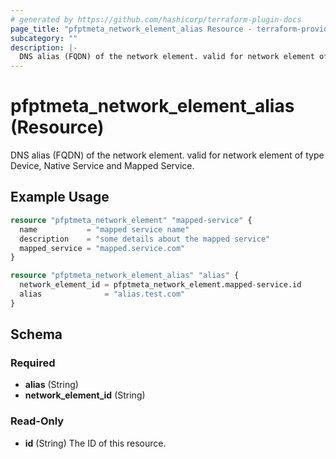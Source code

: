 ```yaml
---
# generated by https://github.com/hashicorp/terraform-plugin-docs
page_title: "pfptmeta_network_element_alias Resource - terraform-provider-pfptmeta"
subcategory: ""
description: |-
  DNS alias (FQDN) of the network element. valid for network element of type Device, Native Service and Mapped Service.
---
```


# pfptmeta_network_element_alias (Resource)

DNS alias (FQDN) of the network element. valid for network element of type Device, Native Service and Mapped Service.

## Example Usage

```terraform
resource "pfptmeta_network_element" "mapped-service" {
  name           = "mapped service name"
  description    = "some details about the mapped service"
  mapped_service = "mapped.service.com"
}

resource "pfptmeta_network_element_alias" "alias" {
  network_element_id = pfptmeta_network_element.mapped-service.id
  alias              = "alias.test.com"
}
```

<!-- schema generated by tfplugindocs -->
## Schema

### Required

- **alias** (String)
- **network_element_id** (String)

### Read-Only

- **id** (String) The ID of this resource.


